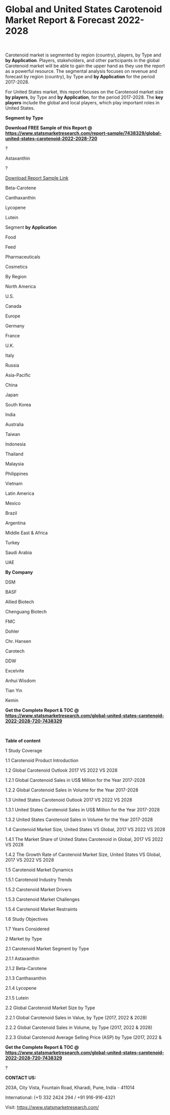<h1>Global and United States Carotenoid Market Report & Forecast 2022-2028</h1><br/><p>Carotenoid market is segmented by region (country), players, by Type and <strong>by Application</strong>. Players, stakeholders, and other participants in the global Carotenoid market will be able to gain the upper hand as they use the report as a powerful resource. The segmental analysis focuses on revenue and forecast by region (country), by Type and <strong>by Application</strong> for the period 2017-2028.</p>
 
 
 
 <p>For United States market, this report focuses on the Carotenoid market size <strong>by players</strong>, by Type and <strong>by Application</strong>, for the period 2017-2028. The <strong>key players</strong> include the global and local players, which play important roles in United States.</p>
 
 
 
 <p><strong>Segment by Type</strong></p>
 
 
 
 <div><b>Download FREE Sample of this Report @ <a href="https://www.statsmarketresearch.com/download-free-sample/7438329/global-united-states-carotenoid-2022-2028-720">https://www.statsmarketresearch.com/report-sample/7438329/global-united-states-carotenoid-2022-2028-720</a></b></div>
 
 
 
 <p>? </p>
 
 
 
 <p>Astaxanthin</p>
 
 
 
 <p>? </p>
 
 
 
 <p><a href="https://www.statsmarketresearch.com/download-free-sample/7438329/global-united-states-carotenoid-2022-2028-720">Download Report Sample Link</a></p>
 
 
 
 <p>Beta-Carotene</p>
 
 
 
 <p>Canthaxanthin</p>
 
 
 
 <p>Lycopene</p>
 
 
 
 <p>Lutein</p>
 
 
 
 <p>Segment <strong>by Application</strong></p>
 
 
 
 <p>Food</p>
 
 
 
 <p>Feed</p>
 
 
 
 <p>Pharmaceuticals</p>
 
 
 
 <p>Cosmetics</p>
 
 
 
 <p>By Region</p>
 
 
 
 <p>North America</p>
 
 
 
 <p>U.S.</p>
 
 
 
 <p>Canada</p>
 
 
 
 <p>Europe</p>
 
 
 
 <p>Germany</p>
 
 
 
 <p>France</p>
 
 
 
 <p>U.K.</p>
 
 
 
 <p>Italy</p>
 
 
 
 <p>Russia</p>
 
 
 
 <p>Asia-Pacific</p>
 
 
 
 <p>China</p>
 
 
 
 <p>Japan</p>
 
 
 
 <p>South Korea</p>
 
 
 
 <p>India</p>
 
 
 
 <p>Australia</p>
 
 
 
 <p>Taiwan</p>
 
 
 
 <p>Indonesia</p>
 
 
 
 <p>Thailand</p>
 
 
 
 <p>Malaysia</p>
 
 
 
 <p>Philippines</p>
 
 
 
 <p>Vietnam</p>
 
 
 
 <p>Latin America</p>
 
 
 
 <p>Mexico</p>
 
 
 
 <p>Brazil</p>
 
 
 
 <p>Argentina</p>
 
 
 
 <p>Middle East & Africa</p>
 
 
 
 <p>Turkey</p>
 
 
 
 <p>Saudi Arabia</p>
 
 
 
 <p>UAE</p>
 
 
 
 <p><strong>By Company</strong></p>
 
 
 
 <p>DSM</p>
 
 
 
 <p>BASF</p>
 
 
 
 <p>Allied Biotech</p>
 
 
 
 <p>Chenguang Biotech</p>
 
 
 
 <p>FMC</p>
 
 
 
 <p>Dohler</p>
 
 
 
 <p>Chr. Hansen</p>
 
 
 
 <p>Carotech</p>
 
 
 
 <p>DDW</p>
 
 
 
 <p>Excelvite</p>
 
 
 
 <p>Anhui Wisdom</p>
 
 
 
 <p>Tian Yin</p>
 
 
 
 <p>Kemin</p>
 
 
 
 <div><b>Get the Complete Report & TOC @ <a href="https://www.statsmarketresearch.com/global-united-states-carotenoid-2022-2028-720-7438329">https://www.statsmarketresearch.com/global-united-states-carotenoid-2022-2028-720-7438329</a></b></div>
 
 
 
 <p><br />
 
 <b>Table of content</b></p>
 
 
 
 <p>1 Study Coverage<br />
 
 1.1 Carotenoid Product Introduction<br />
 
 1.2 Global Carotenoid Outlook 2017 VS 2022 VS 2028<br />
 
 1.2.1 Global Carotenoid Sales in US$ Million for the Year 2017-2028<br />
 
 1.2.2 Global Carotenoid Sales in Volume for the Year 2017-2028<br />
 
 1.3 United States Carotenoid Outlook 2017 VS 2022 VS 2028<br />
 
 1.3.1 United States Carotenoid Sales in US$ Million for the Year 2017-2028<br />
 
 1.3.2 United States Carotenoid Sales in Volume for the Year 2017-2028<br />
 
 1.4 Carotenoid Market Size, United States VS Global, 2017 VS 2022 VS 2028<br />
 
 1.4.1 The Market Share of United States Carotenoid in Global, 2017 VS 2022 VS 2028<br />
 
 1.4.2 The Growth Rate of Carotenoid Market Size, United States VS Global, 2017 VS 2022 VS 2028<br />
 
 1.5 Carotenoid Market Dynamics<br />
 
 1.5.1 Carotenoid Industry Trends<br />
 
 1.5.2 Carotenoid Market Drivers<br />
 
 1.5.3 Carotenoid Market Challenges<br />
 
 1.5.4 Carotenoid Market Restraints<br />
 
 1.6 Study Objectives<br />
 
 1.7 Years Considered<br />
 
 2 Market by Type<br />
 
 2.1 Carotenoid Market Segment by Type<br />
 
 2.1.1 Astaxanthin<br />
 
 2.1.2 Beta-Carotene<br />
 
 2.1.3 Canthaxanthin<br />
 
 2.1.4 Lycopene<br />
 
 2.1.5 Lutein<br />
 
 2.2 Global Carotenoid Market Size by Type<br />
 
 2.2.1 Global Carotenoid Sales in Value, by Type (2017, 2022 & 2028)<br />
 
 2.2.2 Global Carotenoid Sales in Volume, by Type (2017, 2022 & 2028)<br />
 
 2.2.3 Global Carotenoid Average Selling Price (ASP) by Type (2017, 2022 &</p>
 
 
 
 <div><b>Get the Complete Report & TOC @ <a href="https://www.statsmarketresearch.com/global-united-states-carotenoid-2022-2028-720-7438329">https://www.statsmarketresearch.com/global-united-states-carotenoid-2022-2028-720-7438329</a></b></div>
 
 
 
 <p>? </p>
 
 
 
 <p><b>CONTACT US:</b><br />
 
 203A, City Vista, Fountain Road, Kharadi, Pune, India - 411014<br />
 
 International: (+1) 332 2424 294 / +91 916-916-4321<br />
 
 Visit: <a href="https://www.statsmarketresearch.com/">https://www.statsmarketresearch.com/</a></p>
